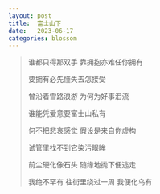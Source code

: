 ```yaml
---
layout: post
title:  富士山下
date:   2023-06-17
categories: blossom
---
```


>   谁都只得那双手 靠拥抱亦难任你拥有
>   
>   要拥有必先懂失去怎接受
>   
>   曾沿着雪路浪游 为何为好事泪流
>   
>   谁能凭爱意要富士山私有
>   
>   何不把悲哀感觉 假设是来自你虚构
>   
>   试管里找不到它染污眼眸
>   
>   前尘硬化像石头 随缘地抛下便逃走
>   
>   我绝不罕有 往街里绕过一周 我便化乌有